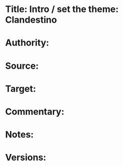 # Title: Intro / set the theme: Clandestino

# Authority: 

# Source:

# Target:  

# Commentary:  

# Notes:  

# Versions:  